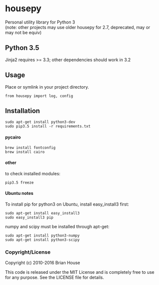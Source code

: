 housepy
=======
Personal utility library for Python 3  
(note: other projects may use older housepy for 2.7, deprecated, may or may not be equiv)


Python 3.5
----------
Jinja2 requires >= 3.3; other dependencies should work in 3.2


Usage
-----
Place or symlink in your project directory.

    from housepy import log, config


Installation
------------
    sudo apt-get install python3-dev
    sudo pip3.5 install -r requirements.txt


#### pycairo

    brew install fontconfig
    brew install cairo


#### other
to check installed modules:

    pip3.5 freeze


#### Ubuntu notes

To install pip for python3 on Ubuntu, install easy_install3 first:
    
    sudo apt-get install easy_install3
    sudo easy_install3 pip

numpy and scipy must be installed through apt-get:

    sudo apt-get install python3-numpy
    sudo apt-get install python3-scipy


### Copyright/License

Copyright (c) 2010-2016 Brian House

This code is released under the MIT License and is completely free to use for any purpose. See the LICENSE file for details.

